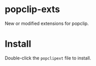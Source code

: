 # popclip-exts
New or modified extensions for popclip.

# Install
Double-click the `popclipext` file to install.
